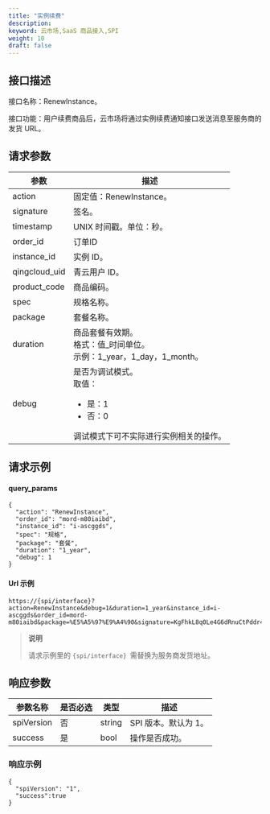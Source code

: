 ```yaml
---
title: "实例续费"
description: 
keyword: 云市场,SaaS 商品接入,SPI
weight: 10
draft: false
---
```


## 接口描述

接口名称：RenewInstance。

接口功能：用户续费商品后，云市场将通过实例续费通知接口发送消息至服务商的发货 URL。

## 请求参数

| 参数          | 描述                                                         |
| ------------- | ------------------------------------------------------------ |
| action        | 固定值：RenewInstance。                                      |
| signature     | 签名。                                                       |
| timestamp     | UNIX 时间戳。单位：秒。                                      |
| order_id      | 订单ID                                                       |
| instance_id   | 实例 ID。                                                    |
| qingcloud_uid | 青云用户 ID。                                                |
| product_code  | 商品编码。                                                   |
| spec          | 规格名称。                                                   |
| package       | 套餐名称。                                                   |
| duration      | 商品套餐有效期。<br/>格式：值_时间单位。<br/>示例：1_year，1_day，1_month。 |
| debug         | 是否为调试模式。<br/>取值：<ul><li>是：1</li><li>否：0</li></ul>调试模式下可不实际进行实例相关的操作。 |

## 请求示例

#### query_params

```
{
  "action": "RenewInstance",
  "order_id": "mord-m80iaibd",
  "instance_id": "i-ascggds",
  "spec": "规格",
  "package": "套餐",
  "duration": "1_year",
  "debug": 1
}
```



#### Url 示例

```
https://{spi/interface}?action=RenewInstance&debug=1&duration=1_year&instance_id=i-ascggds&order_id=mord-m80iaibd&package=%E5%A5%97%E9%A4%90&signature=KgFhkL8q0Le4G6dRnuCtPddr4974n7sX9IBW3mqFViA%3D&spec=%E8%A7%84%E6%A0%BC&timestamp=1652254417
```

> **说明**
>
> 请求示例里的 `{spi/interface} `需替换为服务商发货地址。

## 响应参数

| 参数名称   | 是否必选 | 类型   | 描述                 |
| ---------- | -------- | ------ | -------------------- |
| spiVersion | 否       | string | SPI 版本。默认为 1。 |
| success    | 是       | bool   | 操作是否成功。       |



### 响应示例

```
{
  "spiVersion": "1",
  "success":true
}
```

